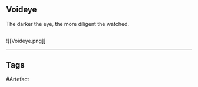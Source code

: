 ## Voideye
The darker the eye, the more diligent the watched.
## 
![[Voideye.png]]

---
## Tags
#Artefact